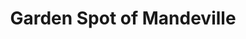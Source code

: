 ---
title: "Garden Spot of Mandeville"
url: /mandeville/garden-spot-of-mandeville/
shop: garden centre
---